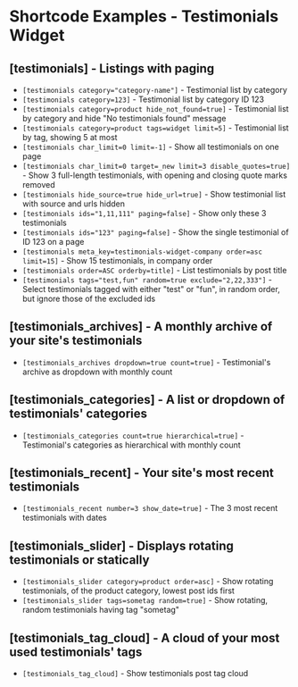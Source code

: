 # Shortcode Examples - Testimonials Widget

## [testimonials] - Listings with paging 

* `[testimonials category="category-name"]` - Testimonial list by category
* `[testimonials category=123]` - Testimonial list by category ID 123
* `[testimonials category=product hide_not_found=true]` - Testimonial list by category and hide "No testimonials found" message
* `[testimonials category=product tags=widget limit=5]` - Testimonial list by tag, showing 5 at most
* `[testimonials char_limit=0 limit=-1]` - Show all testimonials on one page
* `[testimonials char_limit=0 target=_new limit=3 disable_quotes=true]` - Show 3 full-length testimonials, with opening and closing quote marks removed
* `[testimonials hide_source=true hide_url=true]` - Show testimonial list with source and urls hidden
* `[testimonials ids="1,11,111" paging=false]` - Show only these 3 testimonials
* `[testimonials ids="123" paging=false]` - Show the single testimonial of ID 123 on a page
* `[testimonials meta_key=testimonials-widget-company order=asc limit=15]` - Show 15 testimonials, in company order
* `[testimonials order=ASC orderby=title]` - List testimonials by post title
* `[testimonials tags="test,fun" random=true exclude="2,22,333"]` - Select testimonials tagged with either "test" or "fun", in random order, but ignore those of the excluded ids

## [testimonials_archives] - A monthly archive of your site's testimonials

* `[testimonials_archives dropdown=true count=true]` - Testimonial's archive as dropdown with monthly count

## [testimonials_categories] - A list or dropdown of testimonials' categories

* `[testimonials_categories count=true hierarchical=true]` - Testimonial's categories as hierarchical with monthly count

## [testimonials_recent] - Your site's most recent testimonials

* `[testimonials_recent number=3 show_date=true]` - The 3 most recent testimonials with dates

## [testimonials_slider] - Displays rotating testimonials or statically

* `[testimonials_slider category=product order=asc]` - Show rotating testimonials, of the product category, lowest post ids first
* `[testimonials_slider tags=sometag random=true]` - Show rotating, random testimonials having tag "sometag"

## [testimonials_tag_cloud] - A cloud of your most used testimonials' tags

* `[testimonials_tag_cloud]` - Show testimonials post tag cloud

